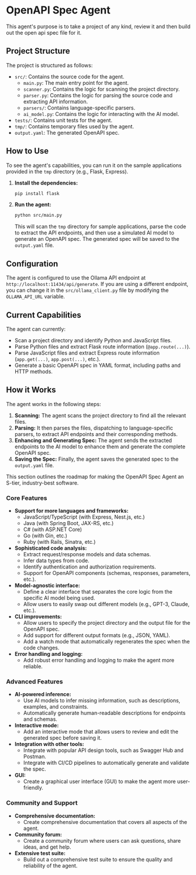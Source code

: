 # OpenAPI Spec Agent

This agent's purpose is to take a project of any kind, review it and then build out the open api spec file for it.

## Project Structure

The project is structured as follows:

- `src/`: Contains the source code for the agent.
  - `main.py`: The main entry point for the agent.
  - `scanner.py`: Contains the logic for scanning the project directory.
  - `parser.py`: Contains the logic for parsing the source code and extracting API information.
  - `parsers/`: Contains language-specific parsers.
  - `ai_model.py`: Contains the logic for interacting with the AI model.
- `tests/`: Contains unit tests for the agent.
- `tmp/`: Contains temporary files used by the agent.
- `output.yaml`: The generated OpenAPI spec.

## How to Use

To see the agent's capabilities, you can run it on the sample applications provided in the `tmp` directory (e.g., Flask, Express).

1. **Install the dependencies:**

   ```bash
   pip install flask
   ```

2. **Run the agent:**

   ```bash
   python src/main.py
   ```

   This will scan the `tmp` directory for sample applications, parse the code to extract the API endpoints, and then use a simulated AI model to generate an OpenAPI spec. The generated spec will be saved to the `output.yaml` file.

## Configuration

The agent is configured to use the Ollama API endpoint at `http://localhost:11434/api/generate`. If you are using a different endpoint, you can change it in the `src/ollama_client.py` file by modifying the `OLLAMA_API_URL` variable.

## Current Capabilities

The agent can currently:

- Scan a project directory and identify Python and JavaScript files.
- Parse Python files and extract Flask route information (`@app.route(...)`).
- Parse JavaScript files and extract Express route information (`app.get(...)`, `app.post(...)`, etc.).
- Generate a basic OpenAPI spec in YAML format, including paths and HTTP methods.

## How it Works

The agent works in the following steps:

1.  **Scanning:** The agent scans the project directory to find all the relevant files.
2.  **Parsing:** It then parses the files, dispatching to language-specific parsers, to extract API endpoints and their corresponding methods.
3.  **Enhancing and Generating Spec:** The agent sends the extracted endpoints to the AI model to enhance them and generate the complete OpenAPI spec.
4.  **Saving the Spec:** Finally, the agent saves the generated spec to the `output.yaml` file.


This section outlines the roadmap for making the OpenAPI Spec Agent an S-tier, industry-best software.

### Core Features

- **Support for more languages and frameworks:**
  - JavaScript/TypeScript (with Express, Nest.js, etc.)
  - Java (with Spring Boot, JAX-RS, etc.)
  - C# (with ASP.NET Core)
  - Go (with Gin, etc.)
  - Ruby (with Rails, Sinatra, etc.)
- **Sophisticated code analysis:**
  - Extract request/response models and data schemas.
  - Infer data types from code.
  - Identify authentication and authorization requirements.
  - Support for OpenAPI components (schemas, responses, parameters, etc.).
- **Model-agnostic interface:**
  - Define a clear interface that separates the core logic from the specific AI model being used.
  - Allow users to easily swap out different models (e.g., GPT-3, Claude, etc.).
- **CLI improvements:**
  - Allow users to specify the project directory and the output file for the OpenAPI spec.
  - Add support for different output formats (e.g., JSON, YAML).
  - Add a watch mode that automatically regenerates the spec when the code changes.
- **Error handling and logging:**
  - Add robust error handling and logging to make the agent more reliable.

### Advanced Features

- **AI-powered inference:**
  - Use AI models to infer missing information, such as descriptions, examples, and constraints.
  - Automatically generate human-readable descriptions for endpoints and schemas.
- **Interactive mode:**
  - Add an interactive mode that allows users to review and edit the generated spec before saving it.
- **Integration with other tools:**
  - Integrate with popular API design tools, such as Swagger Hub and Postman.
  - Integrate with CI/CD pipelines to automatically generate and validate the spec.
- **GUI:**
  - Create a graphical user interface (GUI) to make the agent more user-friendly.

### Community and Support

- **Comprehensive documentation:**
  - Create comprehensive documentation that covers all aspects of the agent.
- **Community forum:**
  - Create a community forum where users can ask questions, share ideas, and get help.
- **Extensive test suite:**
  - Build out a comprehensive test suite to ensure the quality and reliability of the agent.
